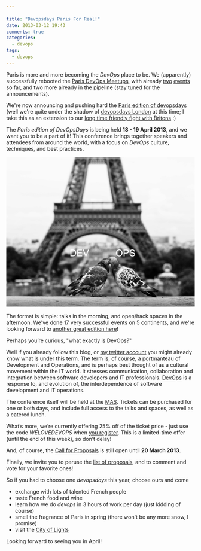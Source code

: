 ```yaml
---

title: "Devopsdays Paris For Real!"
date: 2013-03-12 19:43
comments: true
categories: 
  - devops
tags: 
  - devops
---
```


Paris is more and more becoming the _DevOps_ place to be. We (apparently) successfully rebooted the [Paris DevOps Meetups](http://parisdevops.fr/), with already [two](http://parisdevops.fr/blog/2013/02/12/prochain-meetup-le-mardi-19-fevrier.html) [events](http://parisdevops.fr/blog/2013/02/22/prochain-meetup-le-mardi-5-mars.html) so far, and two more already in the pipeline (stay tuned for the announcements). 

We're now announcing and pushing hard the [Paris edition of devopsdays](http://www.devopsdays.org/events/2013-paris/) (well we're quite under the shadow of [devopsdays London](http://www.devopsdays.org/events/2013-london/) at this time; I take this as an extension to our [long time friendly fight with Britons](http://en.wikipedia.org/wiki/France%E2%80%93United_Kingdom_relations) :)

The _Paris edition of DevOpsDays_ is being held **18 - 19 April 2013**, and we want you to be a part of it!  This conference brings together speakers and attendees from around the world, with a focus on _DevOps_ culture, techniques, and best practices.  

![devopsdays Paris](/images/uploads/2013/03/paris-love-devops.jpg "devopsdays Paris")

The format is simple: talks in the morning, and open/hack spaces in the afternoon. We've done 17 very successful events on 5 continents, and we're looking forward to [another great edition here](http://www.devopsdays.org/events/2013-paris/)!

Perhaps you’re curious, "what exactly is DevOps?"

Well if you already follow this blog, or [my twitter account](https://twitter.com/_masterzen_) you might already know what is under this term. The term is, of course, a portmanteau of Development and Operations, and is perhaps best thought of as a cultural movement within the IT world.  It stresses communication, collaboration and integration between software developers and IT professionals. [DevOps](http://en.wikipedia.org/wiki/DevOps) is a response to, and evolution of, the interdependence of software development and IT operations.

The conference itself will be held at the [MAS](http://www.devopsdays.org/events/2013-paris/location/). Tickets can be purchased for one or both days, and include full access to the talks and spaces, as well as a catered lunch.  

What’s more, we’re currently offering 25% off of the ticket price - just use the code _WELOVEDEVOPS_ when [you register](http://www.devopsdays.org/events/2013-paris/registration/). This is a limited-time offer (until the end of this week), so don’t delay!

And, of course, the [Call for Proposals](http://devopsdays.org/events/2013-paris/propose/) is still open until **20 March 2013**.

Finally, we invite you to peruse the [list of proposals](http://devopsdays.org/events/2013-paris/proposals/), and to comment and vote for your favorite ones!

So if you had to choose one _devopsdays_ this year, choose ours and come

* exchange with lots of talented French people
* taste French food and wine
* learn how we do _devops_ in 3 hours of work per day (just kidding of course)
* smell the fragrance of Paris in spring (there won't be any more snow, I promise)
* visit the [City of Lights](http://en.wikipedia.org/wiki/Paris)

Looking forward to seeing you in April!
